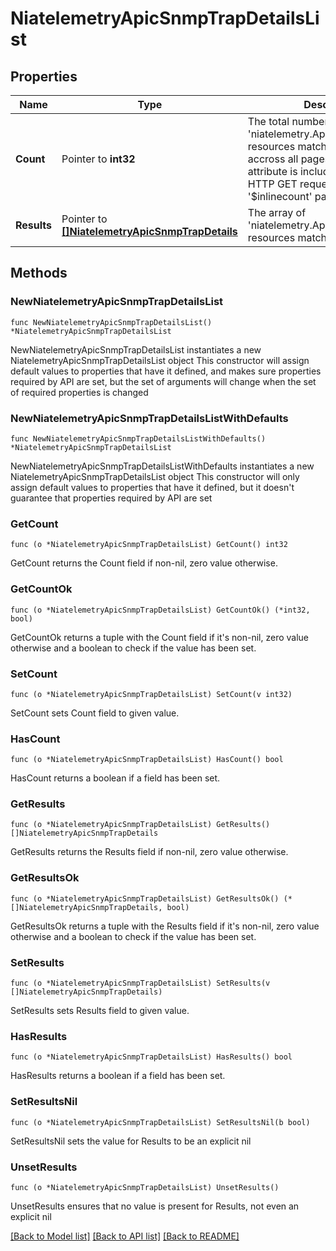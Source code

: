 # NiatelemetryApicSnmpTrapDetailsList

## Properties

Name | Type | Description | Notes
------------ | ------------- | ------------- | -------------
**Count** | Pointer to **int32** | The total number of &#39;niatelemetry.ApicSnmpTrapDetails&#39; resources matching the request, accross all pages. The &#39;Count&#39; attribute is included when the HTTP GET request includes the &#39;$inlinecount&#39; parameter. | [optional] 
**Results** | Pointer to [**[]NiatelemetryApicSnmpTrapDetails**](NiatelemetryApicSnmpTrapDetails.md) | The array of &#39;niatelemetry.ApicSnmpTrapDetails&#39; resources matching the request. | [optional] 

## Methods

### NewNiatelemetryApicSnmpTrapDetailsList

`func NewNiatelemetryApicSnmpTrapDetailsList() *NiatelemetryApicSnmpTrapDetailsList`

NewNiatelemetryApicSnmpTrapDetailsList instantiates a new NiatelemetryApicSnmpTrapDetailsList object
This constructor will assign default values to properties that have it defined,
and makes sure properties required by API are set, but the set of arguments
will change when the set of required properties is changed

### NewNiatelemetryApicSnmpTrapDetailsListWithDefaults

`func NewNiatelemetryApicSnmpTrapDetailsListWithDefaults() *NiatelemetryApicSnmpTrapDetailsList`

NewNiatelemetryApicSnmpTrapDetailsListWithDefaults instantiates a new NiatelemetryApicSnmpTrapDetailsList object
This constructor will only assign default values to properties that have it defined,
but it doesn't guarantee that properties required by API are set

### GetCount

`func (o *NiatelemetryApicSnmpTrapDetailsList) GetCount() int32`

GetCount returns the Count field if non-nil, zero value otherwise.

### GetCountOk

`func (o *NiatelemetryApicSnmpTrapDetailsList) GetCountOk() (*int32, bool)`

GetCountOk returns a tuple with the Count field if it's non-nil, zero value otherwise
and a boolean to check if the value has been set.

### SetCount

`func (o *NiatelemetryApicSnmpTrapDetailsList) SetCount(v int32)`

SetCount sets Count field to given value.

### HasCount

`func (o *NiatelemetryApicSnmpTrapDetailsList) HasCount() bool`

HasCount returns a boolean if a field has been set.

### GetResults

`func (o *NiatelemetryApicSnmpTrapDetailsList) GetResults() []NiatelemetryApicSnmpTrapDetails`

GetResults returns the Results field if non-nil, zero value otherwise.

### GetResultsOk

`func (o *NiatelemetryApicSnmpTrapDetailsList) GetResultsOk() (*[]NiatelemetryApicSnmpTrapDetails, bool)`

GetResultsOk returns a tuple with the Results field if it's non-nil, zero value otherwise
and a boolean to check if the value has been set.

### SetResults

`func (o *NiatelemetryApicSnmpTrapDetailsList) SetResults(v []NiatelemetryApicSnmpTrapDetails)`

SetResults sets Results field to given value.

### HasResults

`func (o *NiatelemetryApicSnmpTrapDetailsList) HasResults() bool`

HasResults returns a boolean if a field has been set.

### SetResultsNil

`func (o *NiatelemetryApicSnmpTrapDetailsList) SetResultsNil(b bool)`

 SetResultsNil sets the value for Results to be an explicit nil

### UnsetResults
`func (o *NiatelemetryApicSnmpTrapDetailsList) UnsetResults()`

UnsetResults ensures that no value is present for Results, not even an explicit nil

[[Back to Model list]](../README.md#documentation-for-models) [[Back to API list]](../README.md#documentation-for-api-endpoints) [[Back to README]](../README.md)


